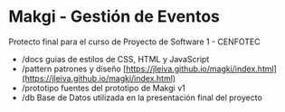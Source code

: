 # Makgi - Gesti&oacute;n de Eventos

Protecto final para el curso de Proyecto de Software 1 - CENFOTEC

* /docs guias de estilos de CSS, HTML y JavaScript
* /pattern patrones y diseño [https://jleiva.github.io/magki/index.html](https://jleiva.github.io/magki/index.html)
* /prototipo fuentes del prototipo de Makgi v1
* /db Base de Datos utilizada en la presentaci&oacute;n final del proyecto